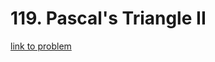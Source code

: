 # 119. Pascal's Triangle II

[link to problem](https://leetcode.com/problems/pascals-triangle-ii/description/)
